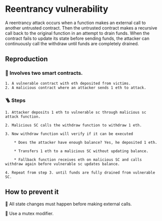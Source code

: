 # Reentrancy vulnerability

A reentrancy attack occurs when a function makes an external call to another untrusted contract. Then the untrusted contract makes a recursive call back to the original function in an attempt to drain funds. When the contract fails to update its state before sending funds, the attacker can continuously call the withdraw until funds are completely drained.

## Reproduction

### 📜 Involves two smart contracts.

    1. A vulnerable contract with eth deposited from victims.
    2. A malicious contract where an attacker sends 1 eth to attack.

### 🪜 Steps

    1. Attacker deposits 1 eth to vulnerable sc through malicious sc attack function.

    2. Malicious SC calls the withdraw function to withdraw 1 eth.

    3. Now withdraw function will verify if it can be executed

        * Does the attacker have enough balance? Yes, he deposited 1 eth.

        * Transfers 1 eth to a malicious SC without updating balance.

        * Fallback function receives eth on malicious SC and calls withdraw again before vulnerable sc updates balance.

    4. Repeat from step 3. until funds are fully drained from vulnerable SC.

## How to prevent it

🚧 All state changes must happen before making external calls.

🔐 Use a mutex modifier.
